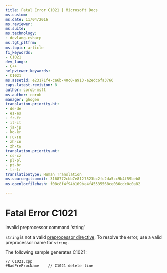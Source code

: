 ```yaml
---
title: Fatal Error C1021 | Microsoft Docs
ms.custom: 
ms.date: 11/04/2016
ms.reviewer: 
ms.suite: 
ms.technology:
- devlang-csharp
ms.tgt_pltfrm: 
ms.topic: article
f1_keywords:
- C1021
dev_langs:
- C++
helpviewer_keywords:
- C1021
ms.assetid: e23171f4-ca6b-40c0-a913-a2edc6fa3766
caps.latest.revision: 8
author: corob-msft
ms.author: corob
manager: ghogen
translation.priority.ht:
- de-de
- es-es
- fr-fr
- it-it
- ja-jp
- ko-kr
- ru-ru
- zh-cn
- zh-tw
translation.priority.mt:
- cs-cz
- pl-pl
- pt-br
- tr-tr
translationtype: Human Translation
ms.sourcegitcommit: 3168772cbb7e8127523bc2fc2da5cc9b4f59beb8
ms.openlocfilehash: f08c8f4f94b109be4f45535568ce036cdc0c0a82

---
```

# Fatal Error C1021
invalid preprocessor command 'string'  
  
 `string` is not a valid [preprocessor directive](../../preprocessor/preprocessor-directives.md). To resolve the error, use a valid preprocessor name for `string`.  
  
 The following sample generates C1021:  
  
```  
// C1021.cpp  
#BadPreProcName    // C1021 delete line  
```


<!--HONumber=Jan17_HO1-->


